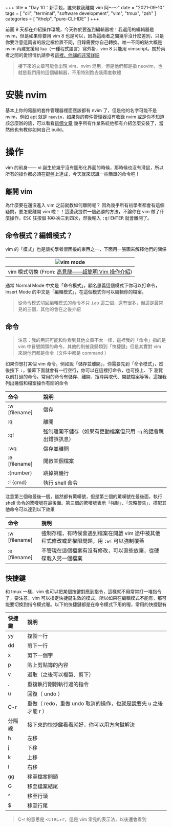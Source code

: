+++
title = "Day 10：新手殺，誰來教我離開 vim 阿～～"
date = "2021-09-10"
tags = [
  "cli",
  "terminal",
  "software development",
  "vim",
  "tmux",
  "zsh"
]
categories = [ "ithelp", "pure-CLI-IDE" ]
+++

前面 9 天都在介紹操作環境，今天終於要進到編輯器啦！我選用的編輯器是 nvim，但是如果你要用 vim 8 也是可以，因為這兩者之間幾乎沒什麼差別，只是你要注意這兩者的設定檔位置不同，目錄需要你自己轉換。唯一不同的點大概是 nvim 內建支援用 lua（一種程式語言）寫外掛，vim 8 只能用 vimscript。關於兩者之間的愛恨情仇請參考[這裡，他講的非常詳細](https://jdhao.github.io/2020/01/12/vim_nvim_history_development/) 

> 接下來的文章可能會出現 vim、nvim 混用，但是他們都是指 neovim，也就是我們用的這個編輯器，不用特別跑去裝兩套軟體

# 安裝 nvim
基本上你的電腦的套件管理器裡面應該都有 nvim 了，但是他的名字可能不是 nvim，例如 apt 就是 `neovim`，如果你的套件管理器沒有收錄 nvim 或是你不知道該怎麼辦的話，可以看看[這個文章](https://github.com/neovim/neovim/wiki/Installing-Neovim) 幾乎所有作業系統他都有介紹怎麼安裝了，當然他也有教你如何自己 build。  

# 操作
vim 的前身—— vi 誕生於幾乎沒有圖形化界面的時候，那時候也沒有滑鼠，所以所有的操作都必須在鍵盤上達成，今天就來認識一些簡單的命令吧！
## 離開 vim
為什麼要在還沒進入 vim 之前就教如何離開呢？ 因為幾乎所有初學者都會有這個疑問，要怎麼離開 vim 啦！！這邊我提供一個必勝的方法，不論你在 vim 做了什麼操作，<kbd>ESC</kbd> 狂按個 ~~100 次~~三到四次，然後輸入 <kbd>:</kbd><kbd>q</kbd><kbd>!</kbd><kbd>ENTER</kbd> 就會離開了。

## 命令模式？編輯模式？
vim 的「模式」也是讓初學者很困擾的東西之一，下面用一張圖來解釋他們的關係  

| ![vim mode](/images/ithelp/pure-CLI-IDE/day10/vim-mode.png)                                                                             |
| :---:                                                                                                              |
| vim 模式切換 (From: [高見龍——超簡明 Vim 操作介紹](https://gitbook.tw/chapters/command-line/vim-introduction.html)) |

通常 Normal Mode 中文是「命令模式」，顧名思義這個模式下你可以打命令，Insert Mode 的中文是「編輯模式」，在這個模式你可以編輯你的檔案。  
> 從命令模式切回編輯模式的命令不只 <kbd>i</kbd><kbd>a</kbd><kbd>o</kbd> 這三個，還有很多，但這是最常見的三個，其他的會在之後介紹    

## 命令
> 注意：我的用詞可能和你看到其他文章不太一樣，這裡我的「命令」指的是 vim 中冒號開頭的命令，其他的則被我歸類到「快捷鍵」但是其實對 vim 來說他們都是命令（文件中都是 command ）

如果你想打某個 vim 命令，例如說「儲存並離開」，你需要先到「命令模式」，然後按下 <kbd>:</kbd>，螢幕下面就會有一行空行，你可以在這裡打命令，也可按<kbd>上</kbd>、<kbd>下</kbd> 瀏覽以前打過的命令。常用的命令有儲存、離開、搜尋與取代、開啟檔案等等，這裡我列出幾個和檔案操作有關的命令  

| 命令          | 說明                                                           |
| :---          | :---                                                           |
| :w [filename] | 儲存                                                           |
| :q            | 離開                                                           |
| :q!           | 強制離開不儲存（如果有更動檔案但只用 `:q` 的話會跳出錯誤訊息） |
| :wq           | 儲存並離開                                                     |
| :e [filename] | 開啟某個檔案                                                   |
| :{number}     | 跳掉第幾行                                                     |
| :! {cmd}      | 執行 shell 命令                                                |

注意第三個和最後一個，雖然都有驚嘆號，但是第三個的驚嘆號在最後面，執行 shell 命令的驚嘆號在最後面。第三個的驚嘆號表示「強制」、「忽略警告」，搭配其他命令可以達到以下效果  

| 命令          | 說明                                                                                       |
| :---          | :---                                                                                       |
| :w [filename] | 強制存檔，有時候會遇到檔案在開啟 vim 途中被其他程式修改或是權限問題，用 `:w!` 可以強制覆蓋 |
| :e [filename] | 不管現在這個檔案有沒有修改，可以直些放棄，從硬碟載入另一個檔案                             |

## 快捷鍵
和 tmux 一樣，vim 也可以把某個按鍵對應到指令，這樣就不用常常打一堆指令了，要注意，vim 可以指定快捷鍵生效的模式，所以如果在編輯模式不能有，那可能要切換到指令模式喔。以下的快捷鍵都是在命令模式下用的喔，常用的快捷鍵有  

| 快捷鍵 | 說明                                                            |
| :---   | :---                                                            |
| yy     | 複製一行                                                        |
| dd     | 剪下一行                                                        |
| x      | 剪下一個字                                                      |
| p      | 貼上剪貼簿的內容                                                |
| v      | 選取（之後可以複製、剪下）                                      |
| .      | 重複執行剛剛執行過的指令                                        |
| u      | 回復（ undo ）                                                  |
| C-r    | 重做（ redo，重做 undo 取消的操作，也就是說要先 u 之後才能 r ） |
| 分隔線 | 接下來的快捷鍵看看就好，你可以用方向鍵解決                      |
| h      | 左移                                                            |
| j      | 下移                                                            |
| k      | 上移                                                            |
| l      | 右移                                                            |
| gg     | 移至檔案開頭                                                    |
| G      | 移至檔案結尾                                                    |
| ^      | 移至行頭                                                        |
| $      | 移至行尾                                                        |

> C-r 的意思是 <kbd><CTRL</kbd>+<kbd>r</kbd>，這是 vim 常見的表示法，以後還會看到

